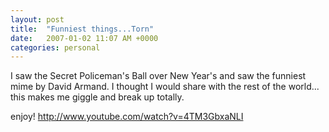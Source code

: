 ```yaml
---
layout: post
title:  "Funniest things...Torn"
date:   2007-01-02 11:07 AM +0000
categories: personal
---
```

I saw the Secret Policeman's Ball over New Year's and saw the funniest  mime by David Armand. I thought I would share with the rest of the world... this makes me giggle and break up totally.

enjoy!
<a href="http://www.youtube.com/watch?v=4TM3GbxaNLI">http://www.youtube.com/watch?v=4TM3GbxaNLI</a>